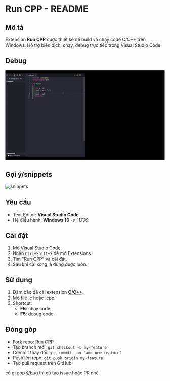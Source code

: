 # Run CPP - README

## Mô tả

Extension **Run CPP** được thiết kế để build và chạy code C/C++ trên Windows. Hỗ trợ biên dịch, chạy, debug trực tiếp trong Visual Studio Code.

## Debug

![debug](demo_debug.gif)

## Gợi ý/snippets

![snippets](demo_snippets.gif)

## Yêu cầu

- Text Editor: **Visual Studio Code**
- Hệ điều hành: **Windows 10** *-v ^1709*

## Cài đặt

1. Mở Visual Studio Code.
2. Nhấn `Ctrl+Shift+X` để mở Extensions.
3. Tìm "Run CPP" và cài đặt.
4. Sau khi cài xong là dùng được luôn.

## Sử dụng

1. Đảm bảo đã cài extension [**C/C++**](https://marketplace.visualstudio.com/items?itemName=ms-vscode.cpptools).
2. Mở file .c hoặc .cpp.
3. Shortcut:
   - **F6**: chạy code
   - **F5**: debug code

## Đóng góp

- Fork repo: [Run CPP](https://github.com/ovfteam/run-cpp)
- Tạo branch mới: `git checkout -b my-feature`
- Commit thay đổi: `git commit -am 'add new feature'`
- Push lên repo: `git push origin my-feature`
- Tạo pull request trên GitHub

có gì góp ý/bug thì cứ tạo issue hoặc PR nhé.
